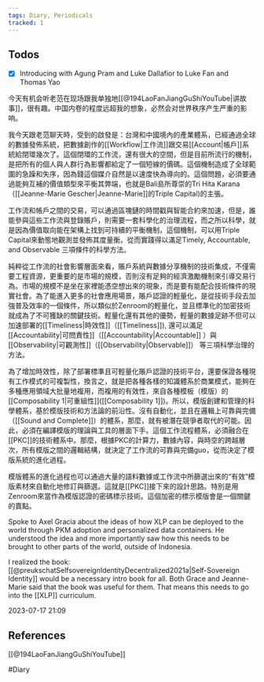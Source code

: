 ```yaml
---
tags: Diary, Periodicals
tracked: 1
---
```


## Todos
- [x] Introducing with Agung Pram and Luke Dallafior to Luke Fan and Thomas Yao


今天有机会听老范在现场跟我单独地[[@194LaoFanJiangGuShiYouTube|讲故事]]，很有趣。中国内卷的程度远超我的想象，必然会对世界秩序产生严重的影响。

我今天跟老范聊天時，受到的啟發是：台灣和中國境內的產業體系，已經通過全球的數據發佈系統，把數據創作的[[Workflow|工作流]]跟交易[[Account|帳戶]]系統給閉環幾次了。這個閉環的工作流，還有很大的空間，但是目前所流行的機制，是把所有的個人與人群行為影響都給定了一個短線的價碼。這個機制造成了全球範圍的急躁和失序，因為錢這個媒介自然是以速度快為導向的。這個問題，必須要通過能夠互補的價值類型來平衡其弊端，也就是Bali島所尊崇的Tri Hita Karana（[[Jeanne-Marie Gescher|Jeanne-Marie]]的Triple Capital)的主張。

工作流和帳戶之間的交易，可以通過區塊鏈的時間戳與智能合約來加速，但是，誰能參與這些工作流與登錄賬戶，則需要一套科學化的治理流程，而之所以科學，就是因為價值取向能在架構上找到可持續的平衡機制，這個機制，可以用Triple Capital來動態地觀測並發佈其度量衡。從而實踐得以滿足Timely, Accountable, and Observable 三項條件的科學方法。

純粹從工作流的社會影響層面來看，賬戶系統與數據分享機制的技術集成，不僅需要工程資源，更重要的是市場的規模，否則沒有足夠的經濟激勵機制來引導交易行為。市場的規模不是坐在家裡能憑空想出來的現象，而是要有能配合技術條件的現實社會。為了能進入更多的社會應用場景，賬戶認證的輕量化，是從技術手段去加強普及效率的一個條件，所以類似於Zenroom的輕量化，並且標準化的加密技術就成為了不可獲缺的關鍵技術。輕量化還有其他的優勢，輕量的數據足跡不但可以加速部署的[[Timeliness|時效性]]（[[Timeliness]]), 還可以滿足[[Accountability|可問責性]]（[[Accountability|Accountable]] ）與 [[Observability|可觀測性]]（[[Observability|Observable]]） 等三項科學治理的方法。

為了增加時效性，除了部署標準且可輕量化賬戶認證的技術平台，還要保證各種現有工作模式的可複製性，換言之，就是把各種各樣的知識體系於商業模式，能夠在多種應用領域大批量地複用，而複用的有效性，來自各種模板（模版）的[[Composability 1|可重組性]]([[Composability 1]])。所以，模版創建和管理的科學體系，基於模版技術和方法論的前沿性。沒有自動化，並且在邏輯上可靠與完備（[[Sound and Complete]]）的體系，那麼，就有被潛在競爭者取代的可能。因此，必須在編譯模版的理論與工具的層面下手。這個工作流程體系，必須融合在[[PKC]]的技術體系中。那麼，根據PKC的計算力，數據內容，與時空的跨越層次，所有模版之間的邏輯結構，就決定了工作流的可靠與完備guo，從而決定了模版系統的進化過程。

模版體系的進化過程也可以通過大量的語料數據或工作流中所篩選出來的“有效”模版素材來自動化地修訂與篩選。這就是[[PKC]]接下來的設計思路。特別是用Zenroom來當作為模版認證的密碼標示技術。這個加密的標示模版會是一個關鍵的賣點。

Spoke to Axel Gracia about the ideas of how XLP can be deployed to the world through PKM adoption and personalized data containers. He understood the idea and more importantly saw how this needs to be brought to other parts of the world, outside of Indonesia.

I realized the book: [[@preukschatSelfsovereignIdentityDecentralized2021a|Self-Sovereign Identity]] would be a necessary intro book for all. Both Grace and Jeanne-Marie said that the book was useful for them. That means this needs to go into the [[XLP]] curriculum.

2023-07-17 21:09

## References

[[@194LaoFanJiangGuShiYouTube]]

#Diary 